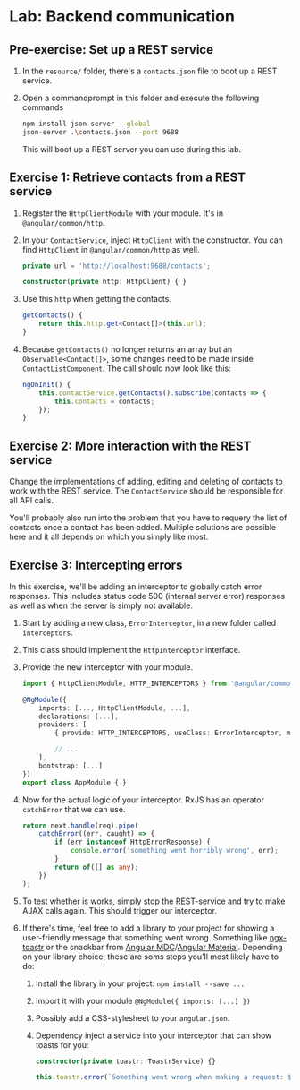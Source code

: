 # Lab: Backend communication

## Pre-exercise: Set up a REST service

1. In the `resource/` folder, there's a `contacts.json` file to boot up a REST service.
1. Open a commandprompt in this folder and execute the following commands

    ```bash
    npm install json-server --global
    json-server .\contacts.json --port 9688
    ```
    This will boot up a REST server you can use during this lab.

## Exercise 1: Retrieve contacts from a REST service

1. Register the `HttpClientModule` with your module. It's in `@angular/common/http`.
1. In your `ContactService`, inject `HttpClient` with the constructor. You can find `HttpClient` in `@angular/common/http` as well.
    ```ts
	private url = 'http://localhost:9688/contacts';

    constructor(private http: HttpClient) { }
    ```

1. Use this `http` when getting the contacts.

    ```ts
	getContacts() {
	    return this.http.get<Contact[]>(this.url);
	}
    ```

1. Because `getContacts()` no longer returns an array but an `Observable<Contact[]>`, some changes need to be made inside `ContactListComponent`. The call should now look like this:
    ```ts
    ngOnInit() {
	    this.contactService.getContacts().subscribe(contacts => {
	        this.contacts = contacts;
	    });
    }
    ```

## Exercise 2: More interaction with the REST service

Change the implementations of adding, editing and deleting of contacts to work with the REST service. The `ContactService` should be responsible for all API calls.

You'll probably also run into the problem that you have to requery the list of contacts once a contact has been added. Multiple solutions are possible here and it all depends on which you simply like most.

## Exercise 3: Intercepting errors

In this exercise, we'll be adding an interceptor to globally catch error responses. This includes status code 500 (internal server error) responses as well as when the server is simply not available.

1. Start by adding a new class, `ErrorInterceptor`, in a new folder called `interceptors`.
1. This class should implement the `HttpInterceptor` interface.
1. Provide the new interceptor with your module.

    ```ts
    import { HttpClientModule, HTTP_INTERCEPTORS } from '@angular/common/http';

    @NgModule({
        imports: [..., HttpClientModule, ...],
        declarations: [...],
        providers: [
            { provide: HTTP_INTERCEPTORS, useClass: ErrorInterceptor, multi: true },

            // ...
        ],
        bootstrap: [...]
    })
    export class AppModule { }
    ```
1. Now for the actual logic of your interceptor. RxJS has an operator `catchError` that we can use.
    ```ts
    return next.handle(req).pipe(
        catchError((err, caught) => {
            if (err instanceof HttpErrorResponse) {
                console.error('something went horribly wrong', err);
            }
            return of([] as any);
        })
    );
    ```
1. To test whether is works, simply stop the REST-service and try to make AJAX calls again. This should trigger our interceptor.

1. If there's time, feel free to add a library to your project for showing a user-friendly message that something went wrong. Something like [ngx-toastr](https://scttcper.github.io/ngx-toastr/) or the snackbar from [Angular MDC](https://trimox.github.io/angular-mdc-web/#/snackbar-demo)/[Angular Material](https://material.angular.io/components/snack-bar/overview). Depending on your library choice, these are soms steps you'll most likely have to do:
    1. Install the library in your project: `npm install --save ...`
    1. Import it with your module `@NgModule({ imports: [...] })`
    1. Possibly add a CSS-stylesheet to your `angular.json`.
    1. Dependency inject a service into your interceptor that can show toasts for you:

        ```ts
        constructor(private toastr: ToastrService) {}
        ```

        ```ts
        this.toastr.error(`Something went wrong when making a request: ${req.method} ${req.url}`, 'HTTP error');
        ```